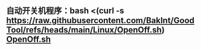## 自动开关机程序：bash <(curl -s https://raw.githubusercontent.com/BakInt/GoodTool/refs/heads/main/Linux/OpenOff.sh) [OpenOff.sh]([https://raw.githubusercontent.com/Bakint/Openclash/refs/heads/main/Rename.js](https://raw.githubusercontent.com/BakInt/GoodTool/refs/heads/main/Linux/OpenOff.sh))
